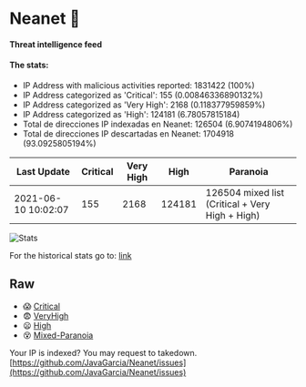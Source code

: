 # Neanet :hocho:
#### Threat intelligence feed
#### The stats:

- IP Address with malicious activities reported: 1831422 (100%)
- IP Address categorized as 'Critical':  155 (0.00846336890132%)
- IP Address categorized as 'Very High':  2168 (0.118377959859%)
- IP Address categorized as 'High':  124181 (6.78057815184)
- Total de direcciones IP indexadas en Neanet:  126504 (6.9074194806%)
- Total de direcciones IP descartadas en Neanet:  1704918 (93.0925805194%)

| Last Update | Critical | Very High | High | Paranoia |
| --- | --- | --- | --- | --- |
| 2021-06-10 10:02:07 | 155 | 2168 | 124181 | 126504 mixed list (Critical + Very High + High)|

![Stats](https://docs.google.com/spreadsheets/d/e/2PACX-1vSnaNMIXVabIpDJjufMlzH7poXnshF3mgd8Is1g9ytUEzVsP5my4Trn8f-xkoLLQ38xpL3HtmUexLo6/pubchart?oid=501124687&format=image)

For the historical stats go to: [link](/stats.csv)
## Raw
- :scream: [Critical](https://raw.githubusercontent.com/JavaGarcia/Neanet/master/blacklists/neanet_critical.txt)
- :fearful: [VeryHigh](https://raw.githubusercontent.com/JavaGarcia/Neanet/master/blacklists/neanet_veryHigh.txtt)
- :frowning: [High](https://raw.githubusercontent.com/JavaGarcia/Neanet/master/blacklists/neanet_high.txt)
- :dizzy_face: [Mixed-Paranoia](https://raw.githubusercontent.com/JavaGarcia/Neanet/master/blacklists/neanet_all.txt)


Your IP is indexed? You may request to takedown. [https://github.com/JavaGarcia/Neanet/issues](https://github.com/JavaGarcia/Neanet/issues)



























































































































































































































































































































































































































































































































































































































































































































































































































































































































































































































































































































































































































































































































































































































































































































































































































































































































































































































































































































































































































































































































































































































































































































































































































































































































































































































































































































































































































































































































































































































































































































































































































































































































































































































































































































































































































































































































































































































































































































































































































































































































































































































































































































































































































































































































































































































































































































































































































































































































































































































































































































































































































































































































































































































































































































































































































































































































































































































































































































































































































































































































































































































































































































































































































































































































































































































































































































































































































































































































































































































































































































